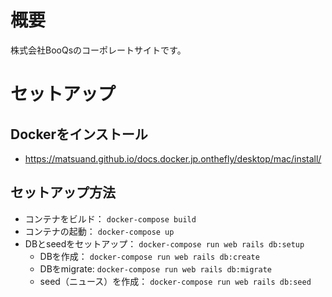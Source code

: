 # 概要
株式会社BooQsのコーポレートサイトです。

# セットアップ

## Dockerをインストール
- https://matsuand.github.io/docs.docker.jp.onthefly/desktop/mac/install/

## セットアップ方法
- コンテナをビルド： `docker-compose build`
- コンテナの起動： `docker-compose up`
- DBとseedをセットアップ： `docker-compose run web rails db:setup`
  - DBを作成： `docker-compose run web rails db:create`
  - DBをmigrate: `docker-compose run web rails db:migrate`
  - seed（ニュース）を作成： `docker-compose run web rails db:seed`

